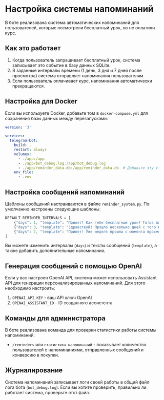 # Настройка системы напоминаний

В боте реализована система автоматических напоминаний для пользователей, которые посмотрели бесплатный урок, но не оплатили курс.

## Как это работает

1. Когда пользователь запрашивает бесплатный урок, система записывает это событие в базу данных SQLite.
2. В заданные интервалы времени (1 день, 3 дня и 7 дней после просмотра) система отправляет напоминания пользователям.
3. Если пользователь оплачивает курс, напоминания автоматически прекращаются.

## Настройка для Docker

Если вы используете Docker, добавьте том в `docker-compose.yml` для сохранения базы данных между перезапусками:

```yaml
version: '3'

services:
  telegram-bot:
    build: .
    restart: always
    volumes:
      - ./app:/app
      - ./app/bot_debug.log:/app/bot_debug.log
      - ./app/reminder_data.db:/app/reminder_data.db  # Добавьте эту строку
    env_file:
      - .env
```

## Настройка сообщений напоминаний

Шаблоны сообщений настраиваются в файле `reminder_system.py`. По умолчанию настроены следующие шаблоны:

```python
DEFAULT_REMINDER_INTERVALS = [
    {"days": 1, "template": "Привет! Как тебе бесплатный урок? Готов ли ты углубиться в тему и получить полный доступ к курсу?"},
    {"days": 3, "template": "Здравствуй! Прошло несколько дней с того момента, как ты посмотрел наш бесплатный урок. Не хочешь получить доступ к полному курсу, чтобы узнать все секреты?"},
    {"days": 7, "template": "Привет! Уже неделя прошла с момента просмотра бесплатного урока. Самое время присоединиться к нашему сообществу и получить полный доступ к курсу!"}
]
```

Вы можете изменить интервалы (`days`) и тексты сообщений (`template`), а также добавить дополнительные напоминания.

## Генерация сообщений с помощью OpenAI

Если у вас настроен OpenAI API, система может использовать Assistant API для генерации персонализированных напоминаний. Для этого необходимо настроить:

1. `OPENAI_API_KEY` - ваш API ключ OpenAI
2. `OPENAI_ASSISTANT_ID` - ID созданного ассистента

## Команды для администратора

В боте реализована команда для проверки статистики работы системы напоминаний:

- `/reminders` или `статистика напоминаний` - показывает количество пользователей с напоминаниями, отправленных сообщений и конверсию в покупки.

## Журналирование

Система напоминаний записывает логи своей работы в общий файл лога бота (`bot_debug.log`). Если вы хотите проверить, правильно ли работает система, проверьте этот файл.
